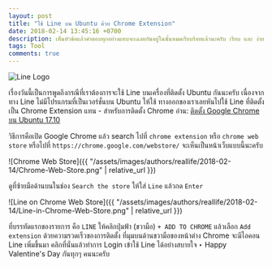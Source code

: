 ```yaml
---
layout: post
title: "ใช้ Line บน Ubuntu ด้วย Chrome Extension"
date: 2018-02-14 13:45:16 +0700
description: เห็นหัวข้อแล้วคำตอบทุกอย่างแทบจะเฉลยกันอยู่ในนั้นหมดเรียบร้อยแล้วนะครับ เรียบ และ ง่าย ได้ใจความ สำหรับคนที่เข้าใจก็ขอให้สุขสันต์รับวันวาเลนไทน์ไม่ต้องอ่านต่อแล้วนะครับ แต่ถ้าใครต้องการรายละเอียดเพิ่มก็อ่านต่อได้ครับ ~ 1 นาที
tags: Tool
comments: true
---
```

![Line Logo](https://res.cloudinary.com/sdees-reallife/image/upload/c_scale,w_100/v1539933558/line-logo-transparent.png)

เรื่องวันนี้เป็นการพูดถึงกรณีที่เราต้องการจะใช้ Line บนเครื่องที่ติดตั้ง Ubuntu กันนะครับ เนื่องจากทาง Line ไม่มีโปรแกรมที่เป็นเวอร์ชั่นบน Ubuntu ให้ใช้ ทางออกของเราเลยหันไปใช้ Line ที่ติดตั้งเป็น Chrome Extension แทน - สำหรับการติดตั้ง Chrome อ่าน: [ติดตั้ง Google Chrome บน Ubuntu 17.10](http://www.sdee.co/developer/2018/01/10/install-google-chrome-ubuntu-1710/)

วิธีการคือเปิด Google Chrome แล้ว search ไปที่ `chrome extension` หรือ `chrome web store` หรือไปที่ `https://chrome.google.com/webstore/` จะเห็นเป็นหน้าเว็บแบบนี้นะครับ

![Chrome Web Store]({{ "/assets/images/authors/reallife/2018-02-14/Chrome-Web-Store.png" | relative_url }})

ดูที่ซ้ายมือด้านบนในช่อง `Search the store` ให้ใส่ `Line` แล้วกด `Enter`

![Line on Chrome Web Store]({{ "/assets/images/authors/reallife/2018-02-14/Line-in-Chrome-Web-Store.png" | relative_url }})

ที่บรรทัดแรกของรายการ คือ `LINE` ให้คลิกปุ่มฟ้า (ขวามือ) `+ ADD TO CHROME` แล้วเลือก `Add extension` ด้วยความรวดเร็วของการติดตั้ง ที่มุมบนด้านขวามือของหน้าต่าง Chrome จะมีไอคอน Line เพิ่มขึ้นมา คลิกที่นั่นแล้วทำการ Login เข้าใช้ Line ได้อย่างสบายใจ ‣ Happy Valentine's Day กันทุกๆ คนนะครับ

